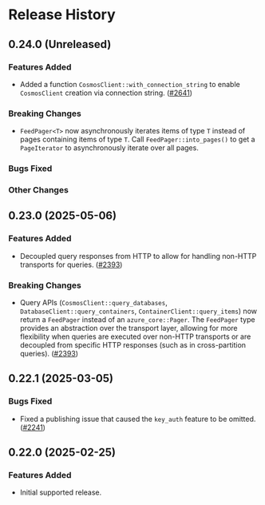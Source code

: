 # Release History

## 0.24.0 (Unreleased)

### Features Added

* Added a function `CosmosClient::with_connection_string` to enable `CosmosClient` creation via connection string. ([#2641](https://github.com/Azure/azure-sdk-for-rust/pull/2641))

### Breaking Changes

* `FeedPager<T>` now asynchronously iterates items of type `T` instead of pages containing items of type `T`. Call `FeedPager::into_pages()` to get a `PageIterator` to asynchronously iterate over all pages.

### Bugs Fixed

### Other Changes

## 0.23.0 (2025-05-06)

### Features Added

* Decoupled query responses from HTTP to allow for handling non-HTTP transports for queries. ([#2393](https://github.com/Azure/azure-sdk-for-rust/pull/2393))

### Breaking Changes

* Query APIs (`CosmosClient::query_databases`, `DatabaseClient::query_containers`, `ContainerClient::query_items`) now return a `FeedPager` instead of an `azure_core::Pager`. The `FeedPager` type provides an abstraction over the transport layer, allowing for more flexibility when queries are executed over non-HTTP transports or are decoupled from specific HTTP responses (such as in cross-partition queries). ([#2393](https://github.com/Azure/azure-sdk-for-rust/pull/2393))

## 0.22.1 (2025-03-05)

### Bugs Fixed

* Fixed a publishing issue that caused the `key_auth` feature to be omitted. ([#2241](https://github.com/Azure/azure-sdk-for-rust/issues/2241))

## 0.22.0 (2025-02-25)

### Features Added

* Initial supported release.
